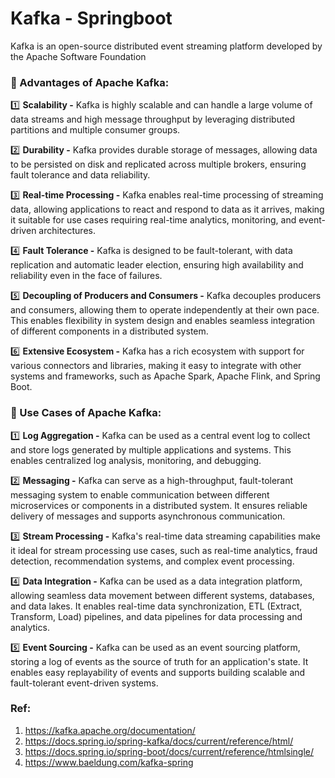 # Kafka - Springboot

Kafka is an open-source distributed event streaming platform developed by the Apache Software Foundation

### :rocket: Advantages of Apache Kafka:

:one: **Scalability -** Kafka is highly scalable and can handle a large volume of data streams and high message throughput by leveraging distributed partitions and multiple consumer groups.

:two: **Durability -** Kafka provides durable storage of messages, allowing data to be persisted on disk and replicated across multiple brokers, ensuring fault tolerance and data reliability.

:three: **Real-time Processing -** Kafka enables real-time processing of streaming data, allowing applications to react and respond to data as it arrives, making it suitable for use cases requiring real-time analytics, monitoring, and event-driven architectures.

:four: **Fault Tolerance -** Kafka is designed to be fault-tolerant, with data replication and automatic leader election, ensuring high availability and reliability even in the face of failures.

:five: **Decoupling of Producers and Consumers -** Kafka decouples producers and consumers, allowing them to operate independently at their own pace. This enables flexibility in system design and enables seamless integration of different components in a distributed system.

:six: **Extensive Ecosystem -** Kafka has a rich ecosystem with support for various connectors and libraries, making it easy to integrate with other systems and frameworks, such as Apache Spark, Apache Flink, and Spring Boot.

### :rocket: Use Cases of Apache Kafka:

:one: **Log Aggregation -** Kafka can be used as a central event log to collect and store logs generated by multiple applications and systems. This enables centralized log analysis, monitoring, and debugging.

:two: **Messaging -** Kafka can serve as a high-throughput, fault-tolerant messaging system to enable communication between different microservices or components in a distributed system. It ensures reliable delivery of messages and supports asynchronous communication.

:three: **Stream Processing -** Kafka's real-time data streaming capabilities make it ideal for stream processing use cases, such as real-time analytics, fraud detection, recommendation systems, and complex event processing.

:four: **Data Integration -** Kafka can be used as a data integration platform, allowing seamless data movement between different systems, databases, and data lakes. It enables real-time data synchronization, ETL (Extract, Transform, Load) pipelines, and data pipelines for data processing and analytics.

:five: **Event Sourcing -** Kafka can be used as an event sourcing platform, storing a log of events as the source of truth for an application's state. It enables easy replayability of events and supports building scalable and fault-tolerant event-driven systems.

### Ref:
1. https://kafka.apache.org/documentation/
2. https://docs.spring.io/spring-kafka/docs/current/reference/html/
3. https://docs.spring.io/spring-boot/docs/current/reference/htmlsingle/
4. https://www.baeldung.com/kafka-spring
